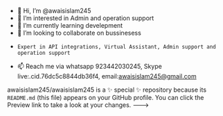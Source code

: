- 👋 Hi, I’m @awaisislam245
- 👀 I’m interested in Admin and operation support
- 🌱 I’m currently learning develepment
- 💞️ I’m looking to collaborate on bussinesess
-     Expert in API integrations, Virtual Assistant, Admin support and operation support
- 📫 Reach me via whatsapp 923442030245, Skype live:.cid.76dc5c8844db36f4, email:awaisislam245@gmail.com

awaisislam245/awaisislam245 is a ✨ special ✨ repository because its `README.md` (this file) appears on your GitHub profile.
You can click the Preview link to take a look at your changes.
--->
